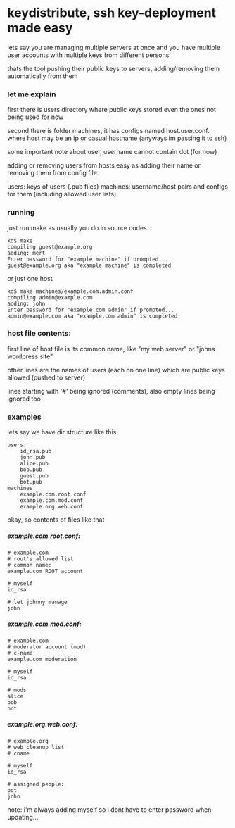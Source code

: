 # keydistribute, ssh key-deployment made easy

lets say you are managing multiple servers at once and you have multiple user accounts with multiple keys from different persons

thats the tool pushing their public keys to servers, adding/removing them automatically from them

### let me explain

first there is users directory where public keys stored even the ones not being used for now

second there is folder machines, it has configs named host.user.conf.
where host may be an ip or casual hostname (anyways im passing it to ssh)

some important note about user, username cannot contain dot (for now)

adding or removing users from hosts easy as adding their name or removing them from config file.

users: keys of users (.pub files)
machines: username/host pairs and configs for them (including allowed user lists)

### running

just run make as usually you do in source codes...

	kd$ make
	compiling guest@example.org
	adding: mert
	Enter password for "example machine" if prompted...
	guest@example.org aka "example machine" is completed

or just one host

	kd$ make machines/example.com.admin.conf
	compiling admin@example.com
	adding: john
	Enter password for "example.com admin" if prompted...
	admin@example.com aka "example.com admin" is completed

### host file contents:

first line of host file is its common name, like "my web server" or "johns wordpress site"

other lines are the names of users (each on one line) which are public keys allowed (pushed to server)

lines starting with '#' being ignored (comments), also empty lines being ignored too

### examples

lets say we have dir structure like this

	users:
		id_rsa.pub
		john.pub
		alice.pub
		bob.pub
		guest.pub
		bot.pub
	machines:
		example.com.root.conf
		example.com.mod.conf
		example.org.web.conf

okay, so contents of files like that

##### example.com.root.conf:

	# example.com
	# root's allowed list
	# common name:
	example.com ROOT account
	
	# myself
	id_rsa
	
	# let johnny manage
	john

##### example.com.mod.conf:

	# example.com
	# moderator account (mod)
	# c-name
	example.com moderation
	
	# myself
	id_rsa
	
	# mods
	alice
	bob
	bot

##### example.org.web.conf:

	# example.org
	# web cleanup list
	# cname
	
	# myself
	id_rsa

	# assigned people:
	bot
	john


note: i'm always adding myself so i dont have to enter password when updating...
